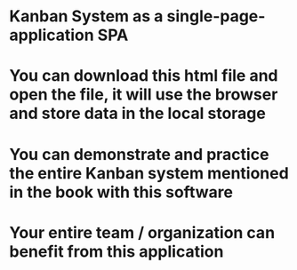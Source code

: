 # Kanban System as a single-page-application SPA

# You can download this html file and open the file, it will use the browser and store data in the local storage

# You can demonstrate and practice the entire Kanban system mentioned in the book with this software

# Your entire team / organization can benefit from this application
